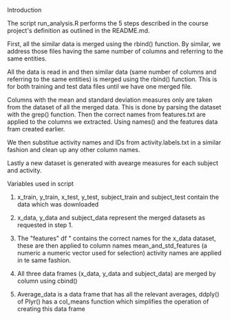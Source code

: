 Introduction

The script run_analysis.R performs the 5 steps described in the course project's definition as outlined in the README.md.

First, all the similar data is merged using the rbind() function. By similar, we address those files having the same number of columns and referring to the same entities.

All the data is read in and then similar data (same number of columns and referring to the same entities) is merged using the rbind() function.  This is for both training and test data files until we have one merged file.

Columns with the mean and standard deviation measures only are taken from the dataset of all the merged data. This is done by parsing the dataset with the grep() function.  Then the correct names from features.txt are applied to the columns we extracted. Using names() and the features data fram created earlier.

We then substitue activity names and IDs from activity.labels.txt in  a similar fashion and clean up any other column names.

Lastly a new dataset is generated with avearge measures for each subject and activity.


Variables used in script
1.    x_train, y_train, x_test, y_test, subject_train and subject_test contain the data which was downloaded

2.    x_data, y_data and subject_data represent the merged datasets as requested in step 1. 

3.    The "features" df " contains the correct names for the x_data dataset, these are then applied to column names mean_and_std_features (a numeric a numeric vector     used for selection)  activity names are applied in te same fashion.

4.    All three data frames (x_data, y_data and subject_data) are merged by column using cbind()

5.    Average_data is a data frame that has all the relevant averages,  ddply() of Plyr() has a col_means function which simplifies the operation of creating this data frame
     


